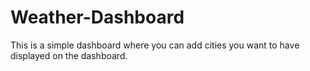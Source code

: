 # Weather-Dashboard
This is a simple dashboard where you can add cities you want to have displayed on the dashboard.
